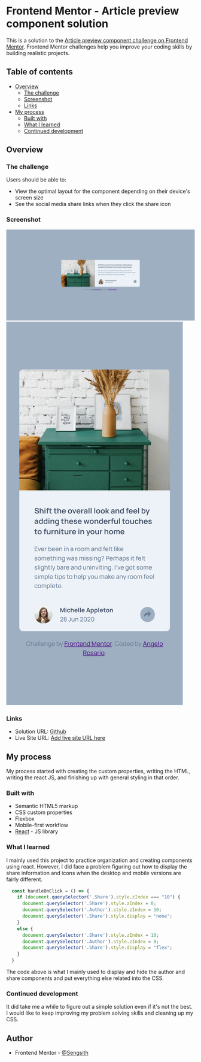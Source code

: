 # Frontend Mentor - Article preview component solution

This is a solution to the [Article preview component challenge on Frontend Mentor](https://www.frontendmentor.io/challenges/article-preview-component-dYBN_pYFT). Frontend Mentor challenges help you improve your coding skills by building realistic projects. 

## Table of contents

- [Overview](#overview)
  - [The challenge](#the-challenge)
  - [Screenshot](#screenshot)
  - [Links](#links)
- [My process](#my-process)
  - [Built with](#built-with)
  - [What I learned](#what-i-learned)
  - [Continued development](#continued-development)

## Overview

### The challenge

Users should be able to:

- View the optimal layout for the component depending on their device's screen size
- See the social media share links when they click the share icon

### Screenshot

![](./screenshot.png)
![](./screenshot2.png)

### Links

- Solution URL: [Github](https://github.com/Sengsith/react-article-preview)
- Live Site URL: [Add live site URL here](https://your-live-site-url.com)

## My process

My process started with creating the custom properties, writing the HTML, writing the react JS, and finishing up with general styling in that order.

### Built with

- Semantic HTML5 markup
- CSS custom properties
- Flexbox
- Mobile-first workflow
- [React](https://reactjs.org/) - JS library

### What I learned

I mainly used this project to practice organization and creating components using react. However, I did face a problem figuring out how to display the share information and icons when the desktop and mobile versions are fairly different. 

```js
  const handleOnClick = () => {
    if (document.querySelector('.Share').style.zIndex === "10") {
      document.querySelector('.Share').style.zIndex = 0;
      document.querySelector('.Author').style.zIndex = 10;
      document.querySelector('.Share').style.display = "none";
    }
    else {
      document.querySelector('.Share').style.zIndex = 10;
      document.querySelector('.Author').style.zIndex = 0;
      document.querySelector('.Share').style.display = "flex";
    }
  }
```
The code above is what I mainly used to display and hide the author and share components and put everything else related into the CSS.

### Continued development

It did take me a while to figure out a simple solution even if it's not the best. I would like to keep improving my problem solving skills and cleaning up my CSS.

## Author

- Frontend Mentor - [@Sengsith](https://www.frontendmentor.io/profile/Sengsith)
